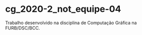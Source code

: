 # cg_2020-2_not_equipe-04
Trabalho desenvolvido na disciplina de Computação Gráfica na FURB/DSC/BCC.
